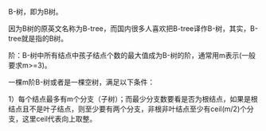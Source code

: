 B-树，即为B树。

因为B树的原英文名称为B-tree，而国内很多人喜欢把B-tree译作B-树，其实，B-tree就是指的B树。

阶：B-树中所有结点中孩子结点个数的最大值成为B-树的阶，通常用m表示(一般要求m>=3)。

一棵m阶B-树或者是一棵空树，满足以下条件：

1）每个结点最多有m个分支（子树）；而最少分支数要看是否为根结点，如果是根结点且不是叶子结点，则至少要有两个分支，非根非叶结点至少有ceil(m/2)个分支，这里ceil代表向上取整。
